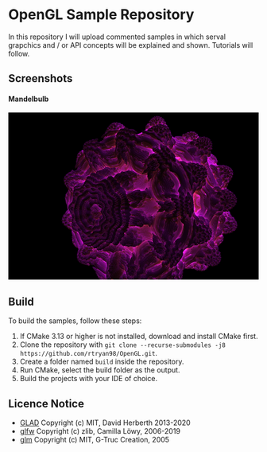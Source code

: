 # OpenGL Sample Repository
In this repository I will upload commented samples in which serval grapchics and / or API concepts will be explained and shown.
Tutorials will follow.

## Screenshots
#### Mandelbulb
![Mandelbulb](/docs/res/screens/mandelbulb.png?raw=true)

## Build
To build the samples, follow these steps:
1. If CMake 3.13 or higher is not installed, download and install CMake first.
2. Clone the repository with `git clone --recurse-submodules -j8 https://github.com/rtryan98/OpenGL.git`.
3. Create a folder named `build` inside the repository.
4. Run CMake, select the build folder as the output.
5. Build the projects with your IDE of choice.

## Licence Notice
* [GLAD](https://github.com/Dav1dde/glad/blob/master/LICENSE) Copyright (c) MIT, David Herberth 2013-2020
* [glfw](https://github.com/glfw/glfw/blob/master/LICENSE.md) Copyright (c) zlib, Camilla Löwy, 2006-2019
* [glm](https://github.com/g-truc/glm/blob/master/copying.txt) Copyright (c) MIT, G-Truc Creation, 2005
